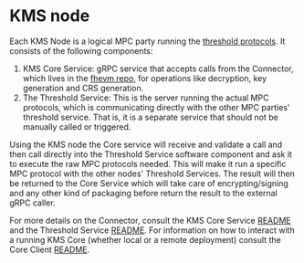 # KMS node

Each KMS Node is a logical MPC party running the [threshold protocols](../getting-started/concepts.md).
It consists of the following components:
1. KMS Core Service: gRPC service that accepts calls from the Connector, which lives in the [fhevm repo](https://github.com/zama-ai/fhevm/tree/main/kms-connector),
for operations like decryption, key generation and CRS generation.
2. The Threshold Service: This is the server running the actual MPC protocols, which is communicating directly with the other MPC parties' threshold service. That is, it is a separate service that should not be manually called or triggered.

Using the KMS node the Core service will receive and validate a call and then call directly into the Threshold Service software component and ask it to execute the raw MPC protocols needed. This will make it run a specific MPC protocol with the other nodes' Threshold Services. The result will then be returned to the Core Service which will take care of encrypting/signing and any other kind of packaging before return the result to the external gRPC caller.

For more details on the Connector, consult the KMS Core Service [README](../../core/service/README.md) and the Threshold Service [README](../../core/threshold/README.md). For information on how to interact with a running KMS Core (whether local or a remote deployment) consult the Core Client [README](../../core-client/README.md).
